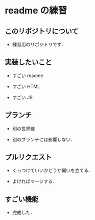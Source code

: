 # readme の練習

## このリポジトリについて

- 練習用のリポジトリです．

## 実装したいこと

- すごい readme

- すごい HTML

- すごい JS

## ブランチ

- 別の世界線

- 別のブランチには影響しない．

## プルリクエスト

- くっつけていいかどうか伺いを立てる．

- よければマージする．

## すごい機能

- 完成した．
